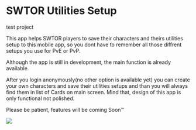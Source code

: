 # SWTOR Utilities Setup
test project

This app helps SWTOR players to save their characters and theirs utilities setup to this mobile app, 
so you dont have to remember all those diffrent setups you use for PvE or PvP.

Although the app is still in development, the main function is already available.

After you login anonymously(no other option is available yet) you can create your own characters and save their utilities setups
and than you will always find them in list of Cards on main screen.
Mind that, design of this app is only functional not polished.

Please be patient, features will be coming Soon™

<img src="http://goo.gl/zNsv3k"></img>

